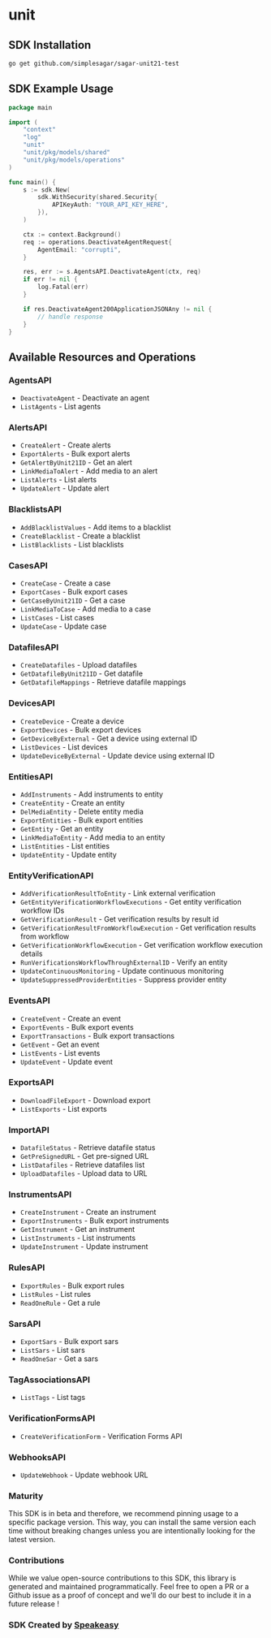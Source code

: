 # unit

<!-- Start SDK Installation -->
## SDK Installation

```bash
go get github.com/simplesagar/sagar-unit21-test
```
<!-- End SDK Installation -->

## SDK Example Usage
<!-- Start SDK Example Usage -->
```go
package main

import (
    "context"
    "log"
    "unit"
    "unit/pkg/models/shared"
    "unit/pkg/models/operations"
)

func main() {
    s := sdk.New(
        sdk.WithSecurity(shared.Security{
            APIKeyAuth: "YOUR_API_KEY_HERE",
        }),
    )

    ctx := context.Background()    
    req := operations.DeactivateAgentRequest{
        AgentEmail: "corrupti",
    }

    res, err := s.AgentsAPI.DeactivateAgent(ctx, req)
    if err != nil {
        log.Fatal(err)
    }

    if res.DeactivateAgent200ApplicationJSONAny != nil {
        // handle response
    }
}
```
<!-- End SDK Example Usage -->

<!-- Start SDK Available Operations -->
## Available Resources and Operations


### AgentsAPI

* `DeactivateAgent` - Deactivate an agent
* `ListAgents` - List agents

### AlertsAPI

* `CreateAlert` - Create alerts
* `ExportAlerts` - Bulk export alerts
* `GetAlertByUnit21ID` - Get an alert
* `LinkMediaToAlert` - Add media to an alert
* `ListAlerts` - List alerts
* `UpdateAlert` - Update alert

### BlacklistsAPI

* `AddBlacklistValues` - Add items to a blacklist
* `CreateBlacklist` - Create a blacklist
* `ListBlacklists` - List blacklists

### CasesAPI

* `CreateCase` - Create a case
* `ExportCases` - Bulk export cases
* `GetCaseByUnit21ID` - Get a case
* `LinkMediaToCase` - Add media to a case
* `ListCases` - List cases
* `UpdateCase` - Update case

### DatafilesAPI

* `CreateDatafiles` - Upload datafiles
* `GetDatafileByUnit21ID` - Get datafile
* `GetDatafileMappings` - Retrieve datafile mappings

### DevicesAPI

* `CreateDevice` - Create a device
* `ExportDevices` - Bulk export devices
* `GetDeviceByExternal` - Get a device using external ID
* `ListDevices` - List devices
* `UpdateDeviceByExternal` - Update device using external ID

### EntitiesAPI

* `AddInstruments` - Add instruments to entity
* `CreateEntity` - Create an entity
* `DelMediaEntity` - Delete entity media
* `ExportEntities` - Bulk export entities
* `GetEntity` - Get an entity
* `LinkMediaToEntity` - Add media to an entity
* `ListEntities` - List entities
* `UpdateEntity` - Update entity

### EntityVerificationAPI

* `AddVerificationResultToEntity` - Link external verification
* `GetEntityVerificationWorkflowExecutions` - Get entity verification workflow IDs
* `GetVerificationResult` - Get verification results by result id
* `GetVerificationResultFromWorkflowExecution` - Get verification results from workflow
* `GetVerificationWorkflowExecution` - Get verification workflow execution details
* `RunVerificationsWorkflowThroughExternalID` - Verify an entity
* `UpdateContinuousMonitoring` - Update continuous monitoring
* `UpdateSuppressedProviderEntities` - Suppress provider entity

### EventsAPI

* `CreateEvent` - Create an event
* `ExportEvents` - Bulk export events
* `ExportTransactions` - Bulk export transactions
* `GetEvent` - Get an event
* `ListEvents` - List events
* `UpdateEvent` - Update event

### ExportsAPI

* `DownloadFileExport` - Download export
* `ListExports` - List exports

### ImportAPI

* `DatafileStatus` - Retrieve datafile status
* `GetPreSignedURL` - Get pre-signed URL
* `ListDatafiles` - Retrieve datafiles list
* `UploadDatafiles` - Upload data to URL

### InstrumentsAPI

* `CreateInstrument` - Create an instrument
* `ExportInstruments` - Bulk export instruments
* `GetInstrument` - Get an instrument
* `ListInstruments` - List instruments
* `UpdateInstrument` - Update instrument

### RulesAPI

* `ExportRules` - Bulk export rules
* `ListRules` - List rules
* `ReadOneRule` - Get a rule

### SarsAPI

* `ExportSars` - Bulk export sars
* `ListSars` - List sars
* `ReadOneSar` - Get a sars

### TagAssociationsAPI

* `ListTags` - List tags

### VerificationFormsAPI

* `CreateVerificationForm` - Verification Forms API

### WebhooksAPI

* `UpdateWebhook` - Update webhook URL
<!-- End SDK Available Operations -->

### Maturity

This SDK is in beta and therefore, we recommend pinning usage to a specific package version.
This way, you can install the same version each time without breaking changes unless you are intentionally
looking for the latest version.

### Contributions

While we value open-source contributions to this SDK, this library is generated and maintained programmatically.
Feel free to open a PR or a Github issue as a proof of concept and we'll do our best to include it in a future release !

### SDK Created by [Speakeasy](https://docs.speakeasyapi.dev/docs/using-speakeasy/client-sdks)
